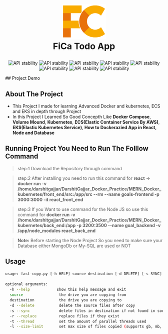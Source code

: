 <!-- LOGO -->
<br />
<h1>
<p align="center">
  <img src="https://raw.githubusercontent.com/L0garithmic/FastColabCopy/main/img/logo.png" alt="Logo" width="140" height="110">
  <br>FiCa Todo App
</h1>

  <p align="center"> 
    <img src="https://img.shields.io/badge/Made%20with-ReactJs-brightgreen"
      alt="API stability" />
   <img src="https://img.shields.io/badge/Made%20with-NodeJs-green"
      alt="API stability" />
   <img src="https://img.shields.io/badge/Made%20with-Docker-yellow"
      alt="API stability" />
   <img src="https://img.shields.io/badge/Made%20with-DockerCompose-blue"
      alt="API stability" />
  <img src="https://img.shields.io/badge/Made%20with-Kubernetes-red"
      alt="API stability" />
   <img src="https://img.shields.io/badge/Made%20with-ECS-red"
      alt="API stability" />
    <img src="https://img.shields.io/badge/Made%20with-EKS-teal"
      alt="API stability" />
    <img src="https://img.shields.io/badge/Made%20with-MongoDB-Green"
      alt="API stability" />
    <br />
    </p>
</p>   
## Project Demo

## About The Project

- This Project I made for learning Advanced Docker and kubernetes, ECS and EKS in depth through Project
- In this Project I Learned So Good Concepth Like **Docker Compose**, **Volume Mound**, **Kubernetes**, **ECS(Elastic Container Service By AWS)**, **EKS(Elastic Kubernetes Service)**, **How to Dockerazied App in React, Node and Database**

## Running Project You Need to Run The Folllow Command

> step:1 Download the Repository through command

> step:2 After installing you need to run this command for **react** -> **docker run -v /home/darshitgajjar/DarshitGajjar_Docker_Practice/MERN_Docker_kubernetes/front_end/src:/app/src --rm --name goals-frontend -p 3000:3000 -it react_front_end**

> step:3 If you Want to use command for the Node JS so use this command for **docker run -v /home/darshitgajjar/DarshitGajjar_Docker_Practice/MERN_Docker_kubernetes/back_end:/app -p 3200:3500 --name goal_backend -v /app/node_modules react_back_end**

> **Note:** Before starting the Node Project So you need to make sure your Database either MongoDb or My-SQL are used or NOT

## Usage

```sh
usage: fast-copy.py [-h HELP] source destination [-d DELETE] [-s SYNC] [-r REPLACE]

optional arguments:
  -h --help            show this help message and exit
  source                the drive you are copying from
  destination           the drive you are copying to
  -d --delete           delete the source files after copy
  -s --sync             delete files in destination if not found in source (do not use, if using with rsync)
  -r --replace          replace files if they exist
  -t --thread           set the amount of parallel threads used
  -l --size-limit       set max size of files copied (supports gb, mb, kb) eg 1.5gb
```
